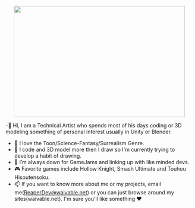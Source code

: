 
<p align="center">
  <img width="460" height="300" src="![ReaperDev_Scythe_Small](https://user-images.githubusercontent.com/12704865/122773742-9738fb80-d276-11eb-8ba3-b9335dbe4eba.png)">
</p>

-👋 Hi, I am a Technical Artist who spends most of his days coding or 3D modeling something of personal interest usually in Unity or Blender.
- 👀 I love the Toon/Science-Fantasy/Surrealism Genre.
- 🌱 I code and 3D model more then I draw so I'm currently trying to develop a habit of drawing.
- 💞️ I’m always down for GameJams and linking up with like minded devs.
- 🎮 Favorite games include Hollow Knight, Smash Ultimate and Touhou Hisoutensoku. 
- 📫 If you want to know more about me or my projects, email me(ReaperDev@waivable.net) or you can just browse around my sites(waivable.net). I'm sure you'll like something ♥

